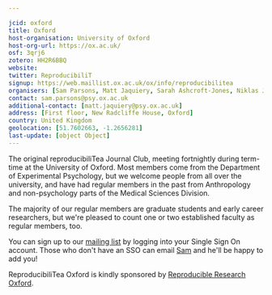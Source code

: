 ```yaml
---

jcid: oxford
title: Oxford
host-organisation: University of Oxford
host-org-url: https://ox.ac.uk/
osf: 3qrj6
zotero: HH2R6BBQ
website: 
twitter: ReproducibiliT
signup: https://web.maillist.ox.ac.uk/ox/info/reproducibilitea
organisers: [Sam Parsons, Matt Jaquiery, Sarah Ashcroft-Jones, Niklas Johannes, Olly Robertson, Dilrukshi Gamage]
contact: sam.parsons@psy.ox.ac.uk
additional-contact: [matt.jaquiery@psy.ox.ac.uk]
address: [First floor, New Radcliffe House, Oxford]
country: United Kingdom
geolocation: [51.7602663, -1.2656281]
last-update: [object Object]
---
```


The original reproducibiliTea Journal Club, meeting fortnightly during term-time at the University of Oxford. Most members come from the Department of Experimental Psychology, but we welcome people from all over the university, and have had regular members in the past from Anthropology and non-psychology parts of the Medical Sciences Division.

The majority of our regular members are graduate students and early career researchers, but we're pleased to count one or two established faculty as regular members, too.

You can sign up to our [mailing list](https://web.maillist.ox.ac.uk/ox/info/reproducibilitea) by logging into your Single Sign On account. Those who don't have an SSO can email [Sam](mailto:sam.parsons@psy.ox.ac.uk) and he'll be happy to add you!

ReproducibiliTea Oxford is kindly sponsored by [Reproducible Research Oxford](http://ox.ukrn.org/).
